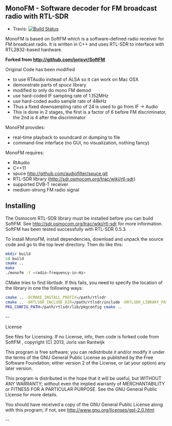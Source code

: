 
  MonoFM - Software decoder for FM broadcast radio with RTL-SDR
 ---------------------------------------------------------------


- Travis: [![Build Status](https://travis-ci.org/audiofilter/SoftFM.png)](https://travis-ci.org/audiofilter/SoftFM)

MonoFM is based on SoftFM which is a software-defined radio receiver for FM broadcast radio.
It is written in C++ and uses RTL-SDR to interface with RTL2832-based hardware.

**Forked from  http://github.com/jorisvr/SoftFM**

Original Code has been modified

 * to use RTAudio instead of ALSA so it can work on Mac OSX
 * demonstrate parts of *spuce* library
 * modified to only do mono FM demod
 * use hard-coded IF sampling rate of 1.152MHz
 * use hard-coded audio sample rate of 48kHz
 * Thus a fixed downsampling ratio of 24 is used to go from IF -> Audio
 * This is done in 2 stages,
           the first is a factor of 6 before FM discriminator,
           the 2nd is 4 after the discriminator

MonoFM provides:
 * real-time playback to soundcard or dumping to file
 * command-line interface (no GUI, no visualization, nothing fancy)

MonoFM requires:
 * RtAudio
 * C++11
 * spuce http://github.com/audiofilter/spuce.git
 * RTL-SDR library (http://sdr.osmocom.org/trac/wiki/rtl-sdr)
 * supported DVB-T receiver
 * medium-strong FM radio signal

  Installing
  ----------

The Osmocom RTL-SDR library must be installed before you can build SoftFM.
See http://sdr.osmocom.org/trac/wiki/rtl-sdr for more information.
SoftFM has been tested successfully with RTL-SDR 0.5.3.

To install MonoFM, install dependencies, download and unpack the source code and go to the
top level directory. Then do like this:

```sh
mkdir build
cd build
cmake ..
make
./monofm -f <radio-frequency-in-Hz>
```

CMake tries to find librtlsdr. If this fails, you need to specify the location of the library in one the following ways:

```sh
cmake .. -DCMAKE_INSTALL_PREFIX=/path/rtlsdr
cmake .. -DRTLSDR_INCLUDE_DIR=/path/rtlsdr/include -DRTLSDR_LIBRARY_PATH=/path/rtlsdr/lib/librtlsdr.a
PKG_CONFIG_PATH=/path/rtlsdr/lib/pkgconfig cmake ..
```

--

License

See files for Licensing. If no License, info, then code is forked code from SoftFM
, copyright (C) 2013, Joris van Rantwijk

This program is free software; you can redistribute it and/or modify
it under the terms of the GNU General Public License as published by
the Free Software Foundation; either version 2 of the License, or
(at your option) any later version.

This program is distributed in the hope that it will be useful,
but WITHOUT ANY WARRANTY; without even the implied warranty of
MERCHANTABILITY or FITNESS FOR A PARTICULAR PURPOSE.  See the
GNU General Public License for more details.

You should have received a copy of the GNU General Public License along
with this program; if not, see http://www.gnu.org/licenses/gpl-2.0.html

--
